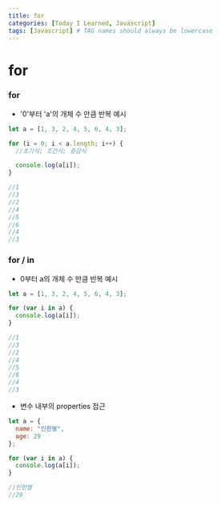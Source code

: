 ```yaml
---
title: for
categories: [Today I Learned, Javascript]
tags: [Javascript] # TAG names should always be lowercase
---
```


# for

### for

- '0'부터 'a'의 개체 수 만큼 반복 예시

```js
let a = [1, 3, 2, 4, 5, 6, 4, 3];

for (i = 0; i < a.length; i++) {
  //초기식; 조건식; 증감식

  console.log(a[i]);
}

//1
//3
//2
//4
//5
//6
//4
//3
```

### for / in

- 0부터 a의 개체 수 만큼 반복 예시

```js
let a = [1, 3, 2, 4, 5, 6, 4, 3];

for (var i in a) {
  console.log(a[i]);
}

//1
//3
//2
//4
//5
//6
//4
//3
```

- 변수 내부의 properties 접근

```js
let a = {
  name: "인한별",
  age: 29
};

for (var i in a) {
  console.log(a[i]);
}

//인한별
//29
```
